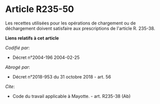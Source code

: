 # Article R235-50

Les recettes utilisées pour les opérations de chargement ou de déchargement doivent satisfaire aux prescriptions de l'article
R. 235-38.

**Liens relatifs à cet article**

_Codifié par_:

  - Décret n°2004-196 2004-02-25

_Abrogé par_:

  - Décret n°2018-953 du 31 octobre 2018 - art. 56

_Cite_:

  - Code du travail applicable à Mayotte. - art. R235-38 (Ab)

